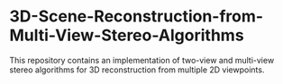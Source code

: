 # 3D-Scene-Reconstruction-from-Multi-View-Stereo-Algorithms
This repository contains an implementation of two-view and multi-view stereo algorithms for 3D reconstruction from multiple 2D viewpoints. 
